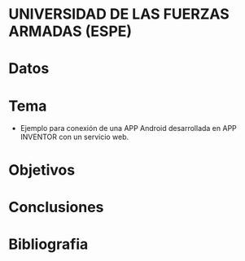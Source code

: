 UNIVERSIDAD DE LAS FUERZAS ARMADAS (ESPE)
========================

# Datos 


# Tema 
 - Ejemplo para conexión de una APP Android desarrollada en APP INVENTOR con un servicio web.

# Objetivos


# Conclusiones



# Bibliografia 


